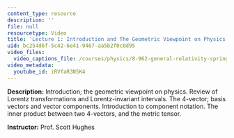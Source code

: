```yaml
---
content_type: resource
description: ''
file: null
resourcetype: Video
title: 'Lecture 1: Introduction and The Geometric Viewpoint on Physics'
uid: bc254d6f-5c42-6e41-9467-aa5b2f0c0d95
video_files:
  video_captions_file: /courses/physics/8-962-general-relativity-spring-2020/video-lectures/lecture-1-introduction-and-the-geometric-viewpoint-on-physics/iRVfaR3N5K4.vtt
video_metadata:
  youtube_id: iRVfaR3N5K4
---
```


**Description:** Introduction; the geometric viewpoint on physics. Review of Lorentz transformations and Lorentz-invariant intervals. The 4-vector; basis vectors and vector components. Introduction to component notation. The inner product between two 4-vectors, and the metric tensor.

**Instructor:** Prof. Scott Hughes